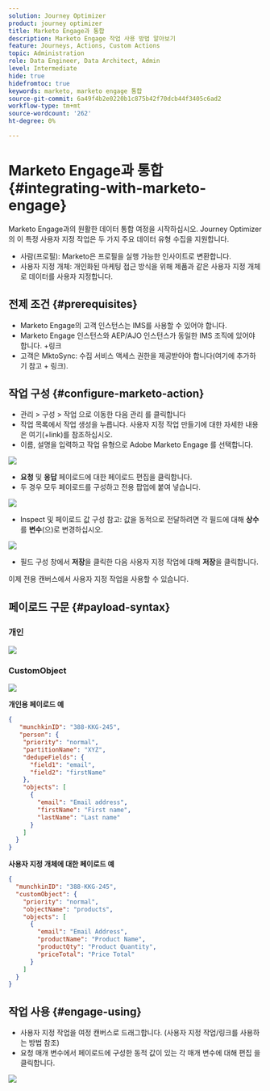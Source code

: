 ```yaml
---
solution: Journey Optimizer
product: journey optimizer
title: Marketo Engage과 통합
description: Marketo Engage 작업 사용 방법 알아보기
feature: Journeys, Actions, Custom Actions
topic: Administration
role: Data Engineer, Data Architect, Admin
level: Intermediate
hide: true
hidefromtoc: true
keywords: marketo, marketo engage 통합
source-git-commit: 6a49f4b2e0220b1c875b42f70dcb44f3405c6ad2
workflow-type: tm+mt
source-wordcount: '262'
ht-degree: 0%

---
```



# Marketo Engage과 통합 {#integrating-with-marketo-engage}

Marketo Engage과의 원활한 데이터 통합 여정을 시작하십시오. Journey Optimizer의 이 특정 사용자 지정 작업은 두 가지 주요 데이터 유형 수집을 지원합니다.

* 사람(프로필): Marketo은 프로필을 실행 가능한 인사이트로 변환합니다.
* 사용자 지정 개체: 개인화된 마케팅 접근 방식을 위해 제품과 같은 사용자 지정 개체로 데이터를 사용자 지정합니다.

## 전제 조건 {#prerequisites}

* Marketo Engage의 고객 인스턴스는 IMS를 사용할 수 있어야 합니다.
* Marketo Engage 인스턴스와 AEP/AJO 인스턴스가 동일한 IMS 조직에 있어야 합니다. +링크
* 고객은 MktoSync: 수집 서비스 액세스 권한을 제공받아야 합니다(여기에 추가하기 참고 + 링크).

## 작업 구성 {#configure-marketo-action}

* 관리 > 구성 > 작업 으로 이동한 다음 관리 를 클릭합니다
* 작업 목록에서 작업 생성을 누릅니다. 사용자 지정 작업 만들기에 대한 자세한 내용은 여기(+link)를 참조하십시오.
* 이름, 설명을 입력하고 작업 유형으로 Adobe Marketo Engage 를 선택합니다.

![](assets/engage-customaction-creation.png)

* **요청** 및 **응답** 페이로드에 대한 페이로드 편집을 클릭합니다.
* 두 경우 모두 페이로드를 구성하고 전용 팝업에 붙여 넣습니다.

![](assets/engage-customaction-payload.png)

* Inspect 및 페이로드 값 구성
참고: 값을 동적으로 전달하려면 각 필드에 대해 **상수**&#x200B;를 **변수**(으)로 변경하십시오.

![](assets/engage-customaction-payload-fields.png)

* 필드 구성 창에서 **저장**&#x200B;을 클릭한 다음 사용자 지정 작업에 대해 **저장**&#x200B;을 클릭합니다.

이제 전용 캔버스에서 사용자 지정 작업을 사용할 수 있습니다.


## 페이로드 구문 {#payload-syntax}

### 개인

![](assets/payload-person.png)

### CustomObject

![](assets/payload-customobject.png)


**개인용 페이로드 예**

```json
{
   "munchkinID": "388-KKG-245",  
   "person": {
    "priority": "normal",
    "partitionName": "XYZ",
    "dedupeFields": {
      "field1": "email",
      "field2": "firstName"
    },
    "objects": [
      {
        "email": "Email address",
        "firstName": "First name",
        "lastName": "Last name"
      }
    ]
  }
}
```

**사용자 지정 개체에 대한 페이로드 예**

```json
{
  "munchkinID": "388-KKG-245", 
  "customObject": {
    "priority": "normal",
    "objectName": "products",
    "objects": [
      {
        "email": "Email Address",
        "productName": "Product Name",
        "productQty": "Product Quantity",
        "priceTotal": "Price Total"
      }
    ]
  }
}
```


## 작업 사용 {#engage-using}

* 사용자 지정 작업을 여정 캔버스로 드래그합니다. (사용자 지정 작업/링크를 사용하는 방법 참조)
* 요청 매개 변수에서 페이로드에 구성한 동적 값이 있는 각 매개 변수에 대해 편집 을 클릭합니다.

![](assets/engage-use-canvas.png)

